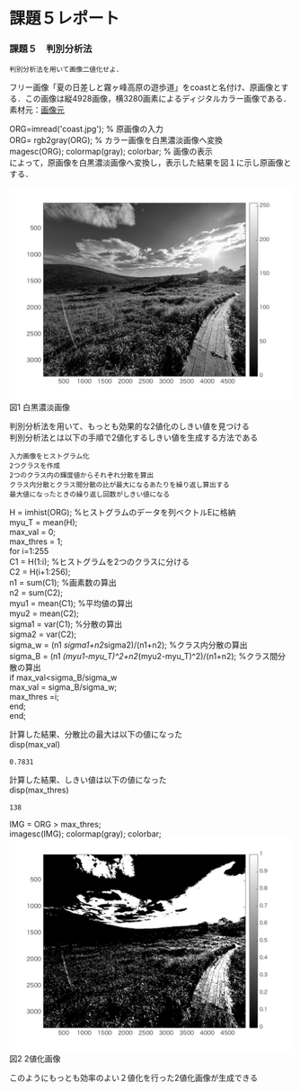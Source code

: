 

# 課題５レポート
### 課題５　判別分析法
    判別分析法を用いて画像二値化せよ．

フリー画像「夏の日差しと霧ヶ峰高原の遊歩道」をcoastと名付け、原画像とする．この画像は縦4928画像，横3280画素によるディジタルカラー画像である．
素材元：[画像元](https://www.pakutaso.com/20180713199post-16829.html,"画像元")

ORG=imread('coast.jpg'); % 原画像の入力  
ORG= rgb2gray(ORG); % カラー画像を白黒濃淡画像へ変換  
magesc(ORG); colormap(gray); colorbar; % 画像の表示  
によって，原画像を白黒濃淡画像へ変換し，表示した結果を図１に示し原画像とする．  

![原画像](https://github.com/masassy38062/lecture_image_processing/blob/master/image/5-1.jpg?raw=true)  
図1 白黒濃淡画像

判別分析法を用いて、もっとも効果的な2値化のしきい値を見つける  
判別分析法とは以下の手順で2値化するしきい値を生成する方法である  

    入力画像をヒストグラム化  
    2つクラスを作成  
    2つのクラス内の輝度値からそれぞれ分散を算出  
    クラス内分散とクラス間分散の比が最大になるあたりを繰り返し算出する
    最大値になったときの繰り返し回数がしきい値になる

H = imhist(ORG); %ヒストグラムのデータを列ベクトルEに格納  
myu_T = mean(H);  
max_val = 0;  
max_thres = 1;  
for i=1:255  
C1 = H(1:i); %ヒストグラムを2つのクラスに分ける  
C2 = H(i+1:256);  
n1 = sum(C1); %画素数の算出  
n2 = sum(C2);  
myu1 = mean(C1); %平均値の算出  
myu2 = mean(C2);  
sigma1 = var(C1); %分散の算出  
sigma2 = var(C2);  
sigma_w = (n1 *sigma1+n2*sigma2)/(n1+n2); %クラス内分散の算出  
sigma_B = (n1 *(myu1-myu_T)^2+n2*(myu2-myu_T)^2)/(n1+n2); %クラス間分散の算出  
if max_val<sigma_B/sigma_w  
max_val = sigma_B/sigma_w;  
max_thres =i;  
end;  
end;  

計算した結果、分散比の最大は以下の値になった  
disp(max_val)  

    0.7831

計算した結果、しきい値は以下の値になった  
disp(max_thres)  
    
    138

IMG = ORG > max_thres;  
imagesc(IMG); colormap(gray); colorbar;  
![原画像](https://github.com/masassy38062/lecture_image_processing/blob/master/image/5-2.jpg?raw=true)  
図2 2値化画像

このようにもっとも効率のよい２値化を行った2値化画像が生成できる
